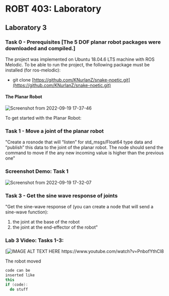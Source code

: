 # ROBT 403: Laboratory

## Laboratory 3 
### Task 0 - Prerequisites [The 5 DOF planar robot packages were downloaded and compiled.]

The project was implemented on Ubuntu 18.04.6 LTS machine with ROS Melodic. To be able to run the project, the following package must be installed (for ros-melodic):

  - git clone [https://github.com/KNurlanZ/snake-noetic.git](https://github.com/KNurlanZ/snake-noetic.git)

#### The Planar Robot 

![Screenshot from 2022-09-19 17-37-46](https://user-images.githubusercontent.com/38093116/191009069-46c30621-b5c7-406c-ab96-3687db1c58d4.png)

To get started with the Planar Robot: 

### Task 1 - Move a joint of the planar robot
"Create a rosnode that will “listen” for std_msgs/Float64 type data and “publish” this data to the joint of the planar robot. The node should send the command to move if the any new incoming value is higher than the previous one"

### Screenshot Demo: Task 1

![Screenshot from 2022-09-19 17-32-07](https://user-images.githubusercontent.com/38093116/191008124-7cea812c-dfe6-4c86-89e4-6124fec03f1e.png)

### Task 3 - Get the sine wave response of joints
"Get the sine-wave response of (you can create a node that will send a sine-wave
function):
1. the joint at the base of the robot
2. the joint at the end-effector of the robot"


### Lab 3 Video: Tasks 1-3:
[![IMAGE ALT TEXT HERE]([https://img.youtube.com/vi/YOUTUBE_VIDEO_ID_HERE/0.jpg](https://www.youtube.com/watch?v=PnbofYthCl8))
https://www.youtube.com/watch?v=PnbofYthCl8


The robot moved 





```c++
code can be 
inserted like 
this
if (code):
  do stuff
```
